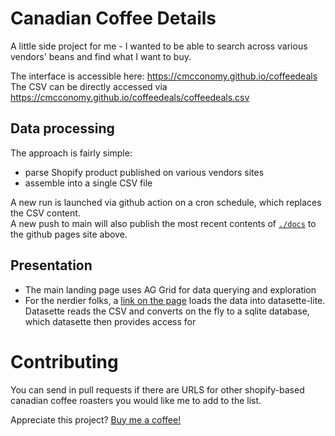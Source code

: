 # Canadian Coffee Details

A little side project for me - I wanted to be able to search across various vendors' beans and find what I want to buy.

The interface is accessible here: https://cmcconomy.github.io/coffeedeals  
The CSV can be directly accessed via https://cmcconomy.github.io/coffeedeals/coffeedeals.csv

## Data processing
The approach is fairly simple: 
- parse Shopify product published on various vendors sites
- assemble into a single CSV file

A new run is launched via github action on a cron schedule, which replaces the CSV content.  
A new push to main will also publish the most recent contents of [`./docs`](docs) to the github pages site above.

## Presentation
- The main landing page uses AG Grid for data querying and exploration
- For the nerdier folks, a [link on the page](https://lite.datasette.io/?csv=https%3A%2F%2Fcmcconomy.github.io%2Fcoffeedeals%2Fcoffeedeals.csv#/data/coffeedeals) loads the data into datasette-lite. Datasette reads the CSV and converts on the fly to a sqlite database, which datasette then provides access for

# Contributing
You can send in pull requests if there are URLS for other shopify-based canadian coffee roasters you would like me to add to the list.

Appreciate this project? [Buy me a coffee!](https://www.buymeacoffee.com/Cmcconomy)